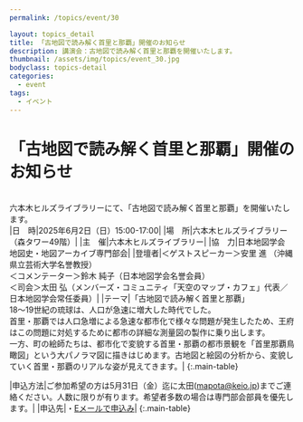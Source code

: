```yaml
---
permalink: /topics/event/30

layout: topics_detail
title: 「古地図で読み解く首里と那覇」開催のお知らせ
description: 講演会：古地図で読み解く首里と那覇を開催いたします。
thumbnail: /assets/img/topics/event_30.jpg
bodyclass: topics-detail
categories:
  - event
tags:
  - イベント
---
```


# 「古地図で読み解く首里と那覇」開催のお知らせ
<br>
六本木ヒルズライブラリーにて、「古地図で読み解く首里と那覇」を開催いたします。

<br>
|日　時|2025年6月2日（日）15:00-17:00|
|場　所|六本木ヒルズライブラリー（森タワー49階）|
|主　催|六本木ヒルズライブラリー|
|協　力|日本地図学会　地図史・地図アーカイブ専門部会|
|登壇者|＜ゲストスピーカー＞安里 進 （沖縄県立芸術大学名誉教授）<br>＜コメンテーター＞鈴木 純子（日本地図学会名誉会員）<br>＜司会＞太田 弘（メンバーズ・コミュニティ「天空のマップ・カフェ」代表／日本地図学会常任委員）|
|テーマ|「古地図で読み解く首里と那覇」<br>18～19世紀の琉球は、人口が急速に増大した時代でした。<br>首里・那覇では人口急増による急速な都市化で様々な問題が発生したため、王府はこの問題に対処するために都市の詳細な測量図の製作に乗り出します。<br>一方、町の絵師たちは、都市化で変貌する首里・那覇の都市景観を「首里那覇鳥瞰図」という大パノラマ図に描きはじめます。古地図と絵図の分析から、変貌していく首里・那覇のリアルな姿が見えてきます。|
{:.main-table}

|申込方法|ご参加希望の方は5月31日（金）迄に太田(mapota@keio.jp)までご連絡ください。人数に限りが有ります。希望者多数の場合は専門部会部員を優先します。|
|申込先|・[Eメールで申込み](<mailto:mapota@keio.jp>)|
{:.main-table}
